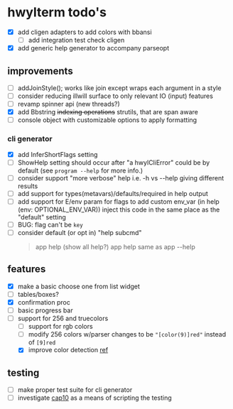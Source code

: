 # hwylterm todo's

- [x] add cligen adapters to add colors with bbansi
  - [ ] add integration test check cligen
- [x] add generic help generator to accompany parseopt

## improvements

- [ ] addJoinStyle(); works like join except wraps each argument in a style
- [ ] consider reducing illwill surface to only relevant IO (input) features
- [ ] revamp spinner api (new  threads?)
- [x] add Bbstring ~~indexing operations~~ strutils, that are span aware
- [ ] console object with customizable options to apply formatting

### cli generator

- [x] add InferShortFlags setting
- [ ] ShowHelp setting should occur after "a hwylCliError"
      could be by default (see `program --help` for more info.)
- [ ] consider support "more verbose" help i.e. -h vs --help giving different results
- [ ] add support for types(metavars)/defaults/required in help output
- [ ] add support for E/env param for flags to add custom env_var (in help (env: OPTIONAL_ENV_VAR))
      inject this code in the same place as the "default" setting
- [ ] BUG: flag can't be `key`
- [ ] consider default (or opt in) "help subcmd"
  > app help (show all help?)
  > app help <subcmd> same as app <subcmd> --help

## features

- [x] make a basic choose one from list widget
- [ ] tables/boxes?
- [x] confirmation proc
- [ ] basic progress bar
- [ ] support for 256 and truecolors
  - [ ] support for rgb colors
  - [ ] modify 256 colors w/parser changes to be `"[color(9)]red"` instead of `[9]red`
  - [x] improve color detection [ref](https://github.com/Textualize/rich/blob/4101991898ee7a09fe1706daca24af5e1e054862/rich/console.py#L791)

## testing

- [ ] make proper test suite for cli generator
- [ ] investigate [cap10](https://github.com/crashappsec/cap10) as a means of scripting the testing

<!-- generated with <3 by daylinmorgan/todo -->
